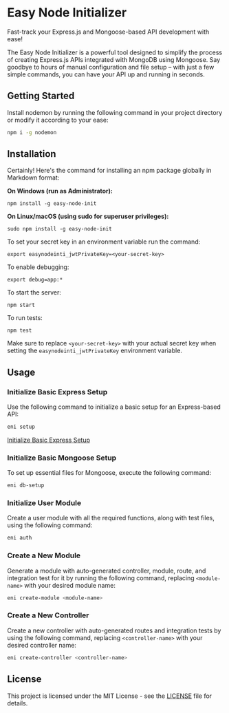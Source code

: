 # Easy Node Initializer

Fast-track your Express.js and Mongoose-based API development with ease!

The Easy Node Initializer is a powerful tool designed to simplify the process of creating Express.js APIs integrated with MongoDB using Mongoose. Say goodbye to hours of manual configuration and file setup – with just a few simple commands, you can have your API up and running in seconds.

## Getting Started

Install nodemon by running the following command in your project directory or modify it according to your ease:

```bash
npm i -g nodemon
```

## Installation

Certainly! Here's the command for installing an npm package globally in Markdown format:

**On Windows (run as Administrator):**

```shell
npm install -g easy-node-init
```

**On Linux/macOS (using sudo for superuser privileges):**

```shell
sudo npm install -g easy-node-init
```

To set your secret key in an environment variable run the command:

```shell
export easynodeinti_jwtPrivateKey=<your-secret-key>
```

To enable debugging:

```shell
export debug=app:*
```

To start the server:

```shell
npm start
```

To run tests:

```shell
npm test
```

Make sure to replace `<your-secret-key>` with your actual secret key when setting the `easynodeinti_jwtPrivateKey` environment variable.

## Usage

### Initialize Basic Express Setup

Use the following command to initialize a basic setup for an Express-based API:

```bash
eni setup
```

[Initialize Basic Express Setup](https://www.youtube.com/watch?v=ZlsmPEERouQ)

### Initialize Basic Mongoose Setup

To set up essential files for Mongoose, execute the following command:

```bash
eni db-setup
```

### Initialize User Module

Create a user module with all the required functions, along with test files, using the following command:

```bash
eni auth
```

### Create a New Module

Generate a module with auto-generated controller, module, route, and integration test for it by running the following command, replacing `<module-name>` with your desired module name:

```bash
eni create-module <module-name>
```

### Create a New Controller

Create a new controller with auto-generated routes and integration tests by using the following command, replacing `<controller-name>` with your desired controller name:

```bash
eni create-controller <controller-name>
```

## License

This project is licensed under the MIT License - see the [LICENSE](LICENSE) file for details.
